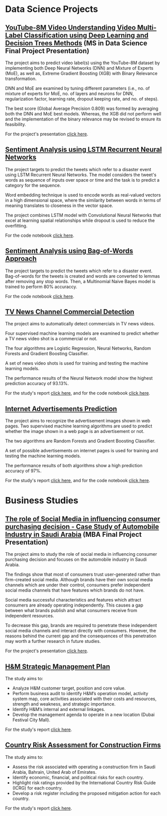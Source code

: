 # Data Science Projects
## [YouTube-8M Video Understanding Video Multi-Label Classification using Deep Learning and Decision Trees Methods](https://github.com/ehabmohamed/projects/blob/master/MSDS/Data%20Science%20-%20Final%20Project%20Presentation.pdf) (MS in Data Science Final Project Presentation)
The project aims to predict video label(s) using the YouTube-8M dataset by implementing both Deep Neural Networks (DNN) and Mixture of Experts (MoE), as well as, Extreme Gradient Boosting (XGB) with Binary Relevance transformation.

DNN and MoE are examined by tuning different parameters (i.e., no. of mixture of experts for MoE, no. of layers and neurons for DNN, regularization factor, learning rate, dropout keeping rate, and no. of steps).

The best score (Global Average Precision 0.809) was formed by averaging both the DNN and MoE best models. Whereas, the XGB did not perform well and the implementation of the binary relevance may be revised to ensure its feasibility.

For the project's presentation [click here](https://github.com/ehabmohamed/projects/blob/master/MSDS/Data%20Science%20-%20Final%20Project%20Presentation.pdf).

## [Sentiment Analysis using LSTM Recurrent Neural Networks](https://github.com/ehabmohamed/projects/blob/master/SentimentAnalysis/SentimentAnalysisDNN.ipynb)

The project targets to predict the tweets which refer to a disaster event using LSTM Recurrent Neural Networks. The model considers the tweet's words as sequence of inputs over space or time and the task is to predict a category for the sequence.

Word embedding technique is used to encode words as real-valued vectors in a high dimensional space, where the similarity between words in terms of meaning translates to closeness in the vector space.

The project combines LSTM model with Convolutional Neural Networks that excel at learning spatial relationships while dropout is used to reduce the overfitting.

For the code notebook [click here](https://github.com/ehabmohamed/projects/blob/master/SentimentAnalysis/SentimentAnalysisDNN.ipynb).

## [Sentiment Analysis using Bag-of-Words Approach](https://github.com/ehabmohamed/projects/blob/master/SentimentAnalysis/SentimentAnalysis.ipynb)

The project targets to predict the tweets which refer to a disaster event. Bag-of-words for the tweets is created and words are converted to lemmas after removing any stop words. Then, a Multinomial Naive Bayes model is trained to perform 80% accuraccy.

For the code notebook [click here](https://github.com/ehabmohamed/projects/blob/master/SentimentAnalysis/SentimentAnalysis.ipynb).

## [TV News Channel Commercial Detection](https://github.com/ehabmohamed/projects/blob/master/ImageClassifier/ImageClassifier.ipynb)
The project aims to automatically detect commercials in TV news videos.

Four supervised machine learning models are examined to predict whether a TV news video shot is a commercial or not. 

The four algorithms are Logistic Regression, Neural Networks, Random Forests and Gradient Boosting Classifier.

A set of news video shots is used for training and testing the machine learning models.

The performance results of the Neural Network model show the highest prediction accuracy of 93.13%.

For the study's report [click here](https://github.com/ehabmohamed/projects/blob/master/TVCommercialDetector/TVCommercialDetectorReport.pdf), and for the code notebook [click here](https://github.com/ehabmohamed/projects/blob/master/ImageClassifier/ImageClassifier.ipynb).

## [Internet Advertisements Prediction](https://github.com/ehabmohamed/projects/blob/master/InternetAdsPredictor/InternetAdsPredictor.ipynb)
The project aims to recognize the advertisement images shown in web pages. Two supervised machine learning algorithms are used to predict whether the image shown in a web page is an advertisement or not.

The two algorithms are Random Forests and Gradient Boosting Classifier.

A set of possible advertisements on internet pages is used for training and testing the machine learning models.

The performance results of both algorithms show a high prediction accuracy of 97%.

For the study's report [click here](https://github.com/ehabmohamed/projects/blob/master/InternetAdsPredictor/InternetAdsPredictorReport.pdf), and for the code notebook [click here](https://github.com/ehabmohamed/projects/blob/master/InternetAdsPredictor/InternetAdsPredictor.ipynb).

# Business Studies
## [The role of Social Media in influencing consumer purchasing decision - Case Study of Automobile Industry in Saudi Arabia](https://github.com/ehabmohamed/projects/blob/master/MBA/MBA%20-%20Final%20Presentation.pdf) (MBA Final Project Presentation)
The project aims to study the role of social media in influencing consumer purchasing decision and focuses on the automobile industry in Saudi Arabia.

The findings show that most of consumers trust user-generated rather than firm-created social media. Although brands have their own social media channels which are under their control, consumers prefer independent social media channels that have features which brands do not have.

Social media successful characteristics and features which attract consumers are already operating independently. This causes a gap between what brands publish and what consumers receive from independent resources.

To decrease this gap, brands are required to penetrate these independent social media channels and interact directly with consumers. However, the reasons behind the current gap and the consequences of this penetration may worth a further research in future studies.

For the project's presentation [click here](https://github.com/ehabmohamed/projects/blob/master/MBA/MBA%20-%20Final%20Presentation.pdf).

## [H&M Strategic Management Plan](https://github.com/ehabmohamed/projects/blob/master/MBA/H%26M%20Strategic%20Management%20Plan.pdf)
The study aims to:
- Analyze H&M customer target, position and core value. 
- Perform business audit to identify H&M’s operation model, activity system map, core activities associated with their costs and resources, strength and weakness, and strategic importance.
- Identify H&M’s internal and external linkages.
- Develop the management agenda to operate in a new location (Dubai Festival City Mall).

For the study's report [click here](https://github.com/ehabmohamed/projects/blob/master/MBA/H%26M%20Strategic%20Management%20Plan.pdf).

## [Country Risk Assessment for Construction Firms](https://github.com/ehabmohamed/projects/blob/master/MBA/Country%20Risk%20Assessment.pdf)
The study aims to:
- Assess the risk associated with operating a construction firm in Saudi Arabia, Bahrain, United Arab of Emirates. 
- Identify economic, financial, and political risks for each country.
-	Highlight risk ratings provided by the International Country Risk Guide (ICRG) for each country.
-	Develop a risk register including the proposed mitigation action for each country.

For the study's report [click here](https://github.com/ehabmohamed/projects/blob/master/MBA/Country%20Risk%20Assessment.pdf).
